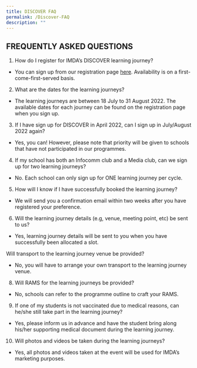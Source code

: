 ```yaml
---
title: DISCOVER FAQ
permalink: /Discover-FAQ
description: ""
---
```

## FREQUENTLY ASKED QUESTIONS

1. How do I register for IMDA’s DISCOVER learning journey?
* You can sign up from our registration page [here](https://go.gov.sg/981rxw). Availability is on a first-come-first-served basis.


2. What are the dates for the learning journeys? <br>
* The learning journeys are between 18 July to 31 August 2022. The available dates for each journey can be found on the registration page when you sign up. 

3. If I have sign up for DISCOVER in April 2022, can I sign up in July/August 2022 again? 
* Yes, you can! However, please note that priority will be given to schools that have not participated in our programmes. 

4. If my school has both an Infocomm club and a Media club, can we sign up for two learning journeys?
* No. Each school can only sign up for ONE learning journey per cycle.

5. How will I know if I have successfully booked the learning journey? <br>
* We will send you a confirmation email within two weeks after you have registered your preference.

6. Will the learning journey details (e.g, venue, meeting point, etc) be sent to us? <br>
* Yes, learning journey details will be sent to you when you have successfully been allocated a slot.

Will transport to the learning journey venue be provided? <br>
* No, you will have to arrange your own transport to the learning journey venue.

8.	Will RAMS for the learning journeys be provided? <br>
* No, schools can refer to the programme outline to craft your RAMS.

9.	If one of my students is not vaccinated due to medical reasons, can he/she still take part in the learning journey? <br>
* Yes, please inform us in advance and have the student bring along his/her supporting medical document during the learning journey. 


10.	Will photos and videos be taken during the learning journeys? <br>
* Yes, all photos and videos taken at the event will be used for IMDA’s marketing purposes.





	
